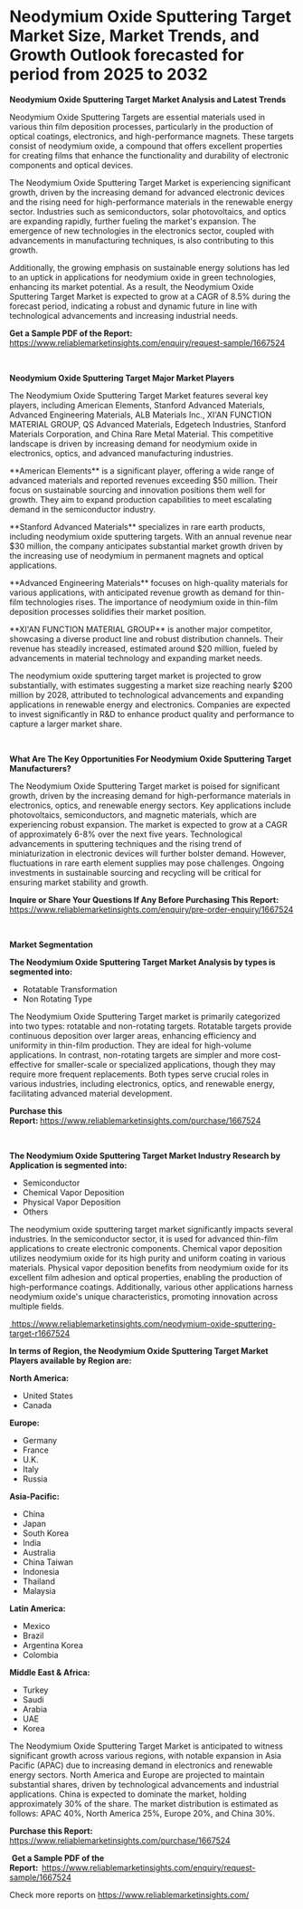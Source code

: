 <p><h1>Neodymium Oxide Sputtering Target Market Size, Market Trends, and Growth Outlook forecasted for period from 2025 to 2032</h1></p><p><strong>Neodymium Oxide Sputtering Target Market Analysis and Latest Trends</strong></p>
<p><p>Neodymium Oxide Sputtering Targets are essential materials used in various thin film deposition processes, particularly in the production of optical coatings, electronics, and high-performance magnets. These targets consist of neodymium oxide, a compound that offers excellent properties for creating films that enhance the functionality and durability of electronic components and optical devices.</p><p>The Neodymium Oxide Sputtering Target Market is experiencing significant growth, driven by the increasing demand for advanced electronic devices and the rising need for high-performance materials in the renewable energy sector. Industries such as semiconductors, solar photovoltaics, and optics are expanding rapidly, further fueling the market's expansion. The emergence of new technologies in the electronics sector, coupled with advancements in manufacturing techniques, is also contributing to this growth. </p><p>Additionally, the growing emphasis on sustainable energy solutions has led to an uptick in applications for neodymium oxide in green technologies, enhancing its market potential. As a result, the Neodymium Oxide Sputtering Target Market is expected to grow at a CAGR of 8.5% during the forecast period, indicating a robust and dynamic future in line with technological advancements and increasing industrial needs.</p></p>
<p><strong>Get a Sample PDF of the Report:&nbsp;</strong> <a href="https://www.reliablemarketinsights.com/enquiry/request-sample/1667524?utm_campaign=2280&utm_medium=2&utm_source=Github&utm_content=ia&utm_term=08032025&utm_id=neodymium-oxide-sputtering-target">https://www.reliablemarketinsights.com/enquiry/request-sample/1667524</a></p>
<p>&nbsp;</p>
<p><strong>Neodymium Oxide Sputtering Target Major Market Players</strong></p>
<p><p>The Neodymium Oxide Sputtering Target Market features several key players, including American Elements, Stanford Advanced Materials, Advanced Engineering Materials, ALB Materials Inc., XI'AN FUNCTION MATERIAL GROUP, QS Advanced Materials, Edgetech Industries, Stanford Materials Corporation, and China Rare Metal Material. This competitive landscape is driven by increasing demand for neodymium oxide in electronics, optics, and advanced manufacturing industries.</p><p>**American Elements** is a significant player, offering a wide range of advanced materials and reported revenues exceeding $50 million. Their focus on sustainable sourcing and innovation positions them well for growth. They aim to expand production capabilities to meet escalating demand in the semiconductor industry.</p><p>**Stanford Advanced Materials** specializes in rare earth products, including neodymium oxide sputtering targets. With an annual revenue near $30 million, the company anticipates substantial market growth driven by the increasing use of neodymium in permanent magnets and optical applications.</p><p>**Advanced Engineering Materials** focuses on high-quality materials for various applications, with anticipated revenue growth as demand for thin-film technologies rises. The importance of neodymium oxide in thin-film deposition processes solidifies their market position.</p><p>**XI'AN FUNCTION MATERIAL GROUP** is another major competitor, showcasing a diverse product line and robust distribution channels. Their revenue has steadily increased, estimated around $20 million, fueled by advancements in material technology and expanding market needs.</p><p>The neodymium oxide sputtering target market is projected to grow substantially, with estimates suggesting a market size reaching nearly $200 million by 2028, attributed to technological advancements and expanding applications in renewable energy and electronics. Companies are expected to invest significantly in R&D to enhance product quality and performance to capture a larger market share.</p></p>
<p>&nbsp;</p>
<p><strong>What Are The Key Opportunities For Neodymium Oxide Sputtering Target Manufacturers?</strong></p>
<p><p>The Neodymium Oxide Sputtering Target market is poised for significant growth, driven by the increasing demand for high-performance materials in electronics, optics, and renewable energy sectors. Key applications include photovoltaics, semiconductors, and magnetic materials, which are experiencing robust expansion. The market is expected to grow at a CAGR of approximately 6-8% over the next five years. Technological advancements in sputtering techniques and the rising trend of miniaturization in electronic devices will further bolster demand. However, fluctuations in rare earth element supplies may pose challenges. Ongoing investments in sustainable sourcing and recycling will be critical for ensuring market stability and growth.</p></p>
<p><strong>Inquire or Share Your Questions If Any Before Purchasing This Report:</strong> <a href="https://www.reliablemarketinsights.com/enquiry/pre-order-enquiry/1667524?utm_campaign=2280&utm_medium=2&utm_source=Github&utm_content=ia&utm_term=08032025&utm_id=neodymium-oxide-sputtering-target">https://www.reliablemarketinsights.com/enquiry/pre-order-enquiry/1667524</a></p>
<p>&nbsp;</p>
<p><strong>Market Segmentation</strong></p>
<p><strong>The Neodymium Oxide Sputtering Target Market Analysis by types is segmented into:</strong></p>
<p><ul><li>Rotatable Transformation</li><li>Non Rotating Type</li></ul></p>
<p><p>The Neodymium Oxide Sputtering Target market is primarily categorized into two types: rotatable and non-rotating targets. Rotatable targets provide continuous deposition over larger areas, enhancing efficiency and uniformity in thin-film production. They are ideal for high-volume applications. In contrast, non-rotating targets are simpler and more cost-effective for smaller-scale or specialized applications, though they may require more frequent replacements. Both types serve crucial roles in various industries, including electronics, optics, and renewable energy, facilitating advanced material development.</p></p>
<p><strong>Purchase this Report:&nbsp;</strong><a href="https://www.reliablemarketinsights.com/purchase/1667524?utm_campaign=2280&utm_medium=2&utm_source=Github&utm_content=ia&utm_term=08032025&utm_id=neodymium-oxide-sputtering-target">https://www.reliablemarketinsights.com/purchase/1667524</a></p>
<p>&nbsp;</p>
<p><strong>The Neodymium Oxide Sputtering Target Market Industry Research by Application is segmented into:</strong></p>
<p><ul><li>Semiconductor</li><li>Chemical Vapor Deposition</li><li>Physical Vapor Deposition</li><li>Others</li></ul></p>
<p><p>The neodymium oxide sputtering target market significantly impacts several industries. In the semiconductor sector, it is used for advanced thin-film applications to create electronic components. Chemical vapor deposition utilizes neodymium oxide for its high purity and uniform coating in various materials. Physical vapor deposition benefits from neodymium oxide for its excellent film adhesion and optical properties, enabling the production of high-performance coatings. Additionally, various other applications harness neodymium oxide's unique characteristics, promoting innovation across multiple fields.</p></p>
<p><a href="https://www.reliablemarketinsights.com/neodymium-oxide-sputtering-target-r1667524?utm_campaign=2280&utm_medium=2&utm_source=Github&utm_content=ia&utm_term=08032025&utm_id=neodymium-oxide-sputtering-target">&nbsp;https://www.reliablemarketinsights.com/neodymium-oxide-sputtering-target-r1667524</a></p>
<p><strong>In terms of Region, the Neodymium Oxide Sputtering Target Market Players available by Region are:</strong></p>
<p>
    <p> <strong> North America: </strong>
        <ul>
            <li>United States</li>
            <li>Canada</li>
        </ul>
        </p> 
    <p> <strong> Europe: </strong>
        <ul>
            <li>Germany</li>
            <li>France</li>
            <li>U.K.</li>
            <li>Italy</li>
            <li>Russia</li>
        </ul>
        </p> 
    <p> <strong> Asia-Pacific: </strong>
        <ul>
            <li>China</li>
            <li>Japan</li>
            <li>South Korea</li>
            <li>India</li>
            <li>Australia</li>
            <li>China Taiwan</li>
            <li>Indonesia</li>
            <li>Thailand</li>
            <li>Malaysia</li>
        </ul>
        </p> 
    <p> <strong> Latin America: </strong>
        <ul>
            <li>Mexico</li>
            <li>Brazil</li>
            <li>Argentina Korea</li>
            <li>Colombia</li>
        </ul>
        </p> 
    <p> <strong> Middle East & Africa: </strong>
        <ul>
            <li>Turkey</li>
            <li>Saudi</li>
            <li>Arabia</li>
            <li>UAE</li>
            <li>Korea</li>
        </ul>
    </p>
    </p>
<p><p>The Neodymium Oxide Sputtering Target Market is anticipated to witness significant growth across various regions, with notable expansion in Asia Pacific (APAC) due to increasing demand in electronics and renewable energy sectors. North America and Europe are projected to maintain substantial shares, driven by technological advancements and industrial applications. China is expected to dominate the market, holding approximately 30% of the share. The market distribution is estimated as follows: APAC 40%, North America 25%, Europe 20%, and China 30%.</p></p>
<p><strong>Purchase this Report: </strong><a href="https://www.reliablemarketinsights.com/purchase/1667524?utm_campaign=2280&utm_medium=2&utm_source=Github&utm_content=ia&utm_term=08032025&utm_id=neodymium-oxide-sputtering-target">https://www.reliablemarketinsights.com/purchase/1667524</a></p>
<p>&nbsp;<strong>Get a Sample PDF of the Report:&nbsp;&nbsp;</strong><a href="https://www.reliablemarketinsights.com/enquiry/request-sample/1667524?utm_campaign=2280&utm_medium=2&utm_source=Github&utm_content=ia&utm_term=08032025&utm_id=neodymium-oxide-sputtering-target">https://www.reliablemarketinsights.com/enquiry/request-sample/1667524</a></p>
<p><strong></strong></p>
<p>Check more reports on <a href="https://www.reliablemarketinsights.com/?utm_campaign=2280&utm_medium=2&utm_source=Github&utm_content=ia&utm_term=08032025&utm_id=neodymium-oxide-sputtering-target">https://www.reliablemarketinsights.com/</a></p>